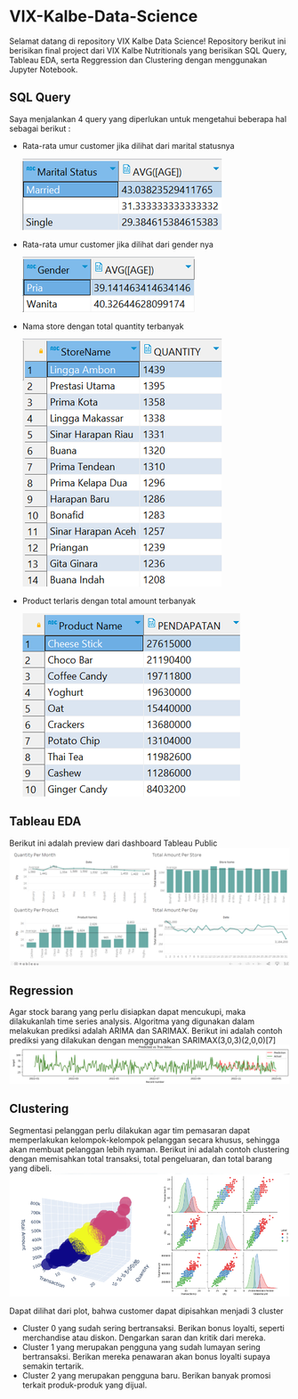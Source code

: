 # VIX-Kalbe-Data-Science
Selamat datang di repository VIX Kalbe Data Science! Repository berikut ini berisikan final project dari VIX Kalbe Nutritionals yang berisikan SQL Query, Tableau EDA, serta Reggression dan Clustering dengan menggunakan Jupyter Notebook.

## SQL Query
Saya menjalankan 4 query yang diperlukan untuk mengetahui beberapa hal sebagai berikut :
- Rata-rata umur customer jika dilihat dari marital statusnya
  
  ![Q1](https://github.com/YukiEuler/VIX-Kalbe-Data-Science/blob/main/Data/MartialStatus-Age.png?raw=True)

- Rata-rata umur customer jika dilihat dari gender nya

  ![Q2](https://github.com/YukiEuler/VIX-Kalbe-Data-Science/blob/main/Data/Gender-Age.png?raw=True)

- Nama store dengan total quantity terbanyak

  ![Q3](https://github.com/YukiEuler/VIX-Kalbe-Data-Science/blob/main/Data/Store-Quantity.png?raw=True)

- Product terlaris dengan total amount terbanyak

  ![Q4](https://github.com/YukiEuler/VIX-Kalbe-Data-Science/blob/main/Data/Product-Amount.png?raw=True)
  
## Tableau EDA
Berikut ini adalah preview dari dashboard Tableau Public
![EDA](https://github.com/YukiEuler/VIX-Kalbe-Data-Science/blob/main/Data/EDA.png?raw=True)

## Regression
Agar stock barang yang perlu disiapkan dapat mencukupi, maka dilakukanlah time series analysis. Algoritma yang digunakan dalam melakukan prediksi adalah ARIMA dan SARIMAX. Berikut ini adalah contoh prediksi yang dilakukan dengan menggunakan SARIMAX(3,0,3)(2,0,0)[7]
![Reg](https://github.com/YukiEuler/VIX-Kalbe-Data-Science/blob/main/Data/ARIMA.png?raw=True)

## Clustering
Segmentasi pelanggan perlu dilakukan agar tim pemasaran dapat memperlakukan kelompok-kelompok pelanggan secara khusus, sehingga akan membuat pelanggan lebih nyaman. Berikut ini adalah contoh clustering dengan memisahkan total transaksi, total pengeluaran, dan total barang yang dibeli.
![Clu](https://github.com/YukiEuler/VIX-Kalbe-Data-Science/blob/main/Data/KMeans.png?raw=True)

Dapat dilihat dari plot, bahwa customer dapat dipisahkan menjadi 3 cluster

-   Cluster 0 yang sudah sering bertransaksi. Berikan bonus loyalti, seperti merchandise atau diskon. Dengarkan saran dan kritik dari mereka.
-   Cluster 1 yang merupakan pengguna yang sudah lumayan sering bertransaksi. Berikan mereka penawaran akan bonus loyalti supaya semakin tertarik.
-   Cluster 2 yang merupakan pengguna baru. Berikan banyak promosi terkait produk-produk yang dijual.
